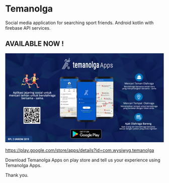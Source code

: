 # Temanolga
Social media application for searching sport friends. Android kotlin with firebase API services.

## AVAILABLE NOW !

![Temanolga Apps](https://github.com/luthfi11/Temanolga/blob/master/Temanolga%20Poster.jpg)


https://play.google.com/store/apps/details?id=com.wysiwyg.temanolga

Download Temanolga Apps on play store and tell us your experience using Temanolga Apps.

Thank you.
